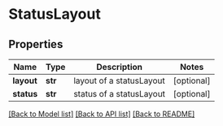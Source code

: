 # StatusLayout

## Properties
Name | Type | Description | Notes
------------ | ------------- | ------------- | -------------
**layout** | **str** | layout of a statusLayout | [optional] 
**status** | **str** | status of a statusLayout | [optional] 

[[Back to Model list]](../README.md#documentation-for-models) [[Back to API list]](../README.md#documentation-for-api-endpoints) [[Back to README]](../README.md)

